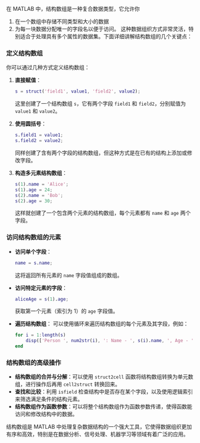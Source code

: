 在 MATLAB 中，结构数组是一种复合数据类型，它允许你
1. 在一个数组中存储不同类型和大小的数据
2. 为每一块数据分配唯一的字段名以便于访问。
这种数据组织方式非常灵活，特别适合于处理具有多个属性的数据集。下面详细讲解结构数组的几个关键点：

### 定义结构数组

你可以通过几种方式定义结构数组：

1. **直接赋值**：
   ```matlab
   s = struct('field1', value1, 'field2', value2);
   ```
   这里创建了一个结构数组 `s`，它有两个字段 `field1` 和 `field2`，分别赋值为 `value1` 和 `value2`。

2. **使用圆括号**：
   ```matlab
   s.field1 = value1;
   s.field2 = value2;
   ```
   同样创建了含有两个字段的结构数组，但这种方式是在已有的结构上添加或修改字段。

3. **构造多元素结构数组**：
   ```matlab
   s(1).name = 'Alice';
   s(1).age = 24;
   s(2).name = 'Bob';
   s(2).age = 30;
   ```
   这样就创建了一个包含两个元素的结构数组，每个元素都有 `name` 和 `age` 两个字段。

### 访问结构数组的元素

- **访问单个字段**：
  ```matlab
  name = s.name;
  ```
  这将返回所有元素的 `name` 字段值组成的数组。

- **访问特定元素的字段**：
  ```matlab
  aliceAge = s(1).age;
  ```
  获取第一个元素（索引为 1）的 `age` 字段值。

- **遍历结构数组**：
  可以使用循环来遍历结构数组的每个元素及其字段，例如：
  ```matlab
  for i = 1:length(s)
      disp(['Person ', num2str(i), ': Name - ', s(i).name, ', Age - ', num2str(s(i).age)]);
  end
  ```

### 结构数组的高级操作

- **结构数组的合并与分解**：可以使用 `struct2cell` 函数将结构数组转换为单元数组，进行操作后再用 `cell2struct` 转换回来。
- **查找和比较**：利用 `isfield` 检查结构中是否存在某个字段，以及使用逻辑索引来筛选满足条件的结构元素。
- **结构数组作为函数参数**：可以将整个结构数组作为函数参数传递，使得函数能访问和修改结构中的数据。

结构数组是 MATLAB 中处理复杂数据结构的一个强大工具，它使得数据组织更加有序和高效，特别是在数据分析、信号处理、机器学习等领域有着广泛的应用。